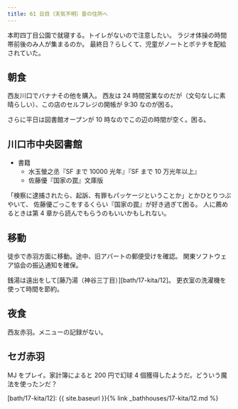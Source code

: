 ```yaml
---
title: 61 日目（天気不明）昔の住所へ
---
```


本町四丁目公園で就寝する。トイレがないので注意したい。
ラジオ体操の時間帯前後のみ人が集まるのか。
最終日？らしくて、児童がノートとポテチを配給されていた。

## 朝食

西友川口でバナナその他を購入。
西友は 24 時間営業なのだが（文句なしに素晴らしい）、この店のセルフレジの開帳が 9:30 なのが困る。

さらに平日は図書館オープンが 10 時なのでこの辺の時間が空く。困る。

## 川口市中央図書館

* 書籍
  * 水玉螢之丞『SF まで 10000 光年』『SF まで 10 万光年以上』
  * 佐藤優『国家の罠』文庫版

「検察に逮捕されたら、起訴、有罪もパッケージということか」とかひとりつぶやいて、
佐藤優ごっこをするくらい『国家の罠』が好き過ぎて困る。
人に薦めるときは第 4 章から読んでもらうのもいいかもしれない。

## 移動

徒歩で赤羽方面に移動。途中、旧アパートの郵便受けを確認。
関東ソフトウェア協会の振込通知を確保。

銭湯は遠出をして[藤乃湯（神谷三丁目）][bath/17-kita/12]。
更衣室の洗濯機を使って時間を節約。

## 夜食

西友赤羽。メニューの記録がない。

## セガ赤羽

MJ をプレイ。家計簿によると 200 円で幻球 4 個獲得したようだ。どういう魔法を使ったンだ？

[bath/17-kita/12]: {{ site.baseurl }}{% link _bathhouses/17-kita/12.md %}
